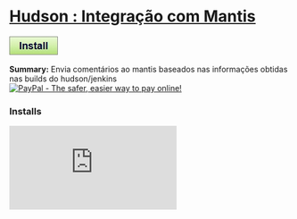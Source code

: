 # [Hudson : Integração com Mantis](.)

[![Install](../../resources/image/install_button.jpg)](../../../../raw/master/scripts/Hudson_Integracao_com_Mantis/178643.user.js)

**Summary:** Envia comentários ao mantis baseados nas informações obtidas nas builds do hudson/jenkins<br />
[![PayPal - The safer, easier way to pay online!](https://www.paypalobjects.com/en_US/i/btn/btn_donate_SM.gif "PayPal - The safer, easier way to pay online!")](http://goo.gl/Fv19S)


### Installs
![Daily installs](http://gm.wesley.eti.br/count.php?id=scripts/scripts/Hudson_Integracao_com_Mantis/178643.user.js&type=image)
